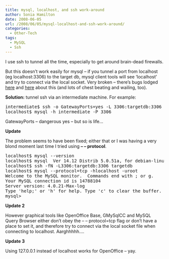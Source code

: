 ```yaml
---
title: mysql, localhost, and ssh work-around
author: Sonia Hamilton
date: 2008-06-05
url: /2008/06/05/mysql-localhost-and-ssh-work-around/
categories:
  - Other-Tech
tags:
  - MySQL
  - Ssh
---
```

I use ssh to tunnel all the time, especially to get around brain-dead firewalls.

<!--more-->

But this doesn&#8217;t work easily for mysql &#8211; if you tunnel a port from localhost (eg localhost:3306) to the target db, mysql client tools will see &#8216;localhost&#8217; and try to connect via the local socket. Very broken &#8211; there&#8217;s bugs lodged [here][1] and [here][2] about this (and lots of chest beating and wailing, too).

**Solution:** tunnel ssh via an intermediate machine. For example:

<pre>intermediate$ ssh -o GatewayPorts=yes -L 3306:targetdb:3306 targetdb
localhost$ mysql -h intermediate -P 3306</pre>

GatewayPorts &#8211; dangerous yes &#8211; but so is life&#8230;

**Update**

The problem seems to have been fixed; either that or I was having a very blond moment last time I tried using **&#8211; &#8211; protocol**.

<pre>localhost$ mysql --version
localhost$ mysql  Ver 14.12 Distrib 5.0.51a, for debian-linux-gnu (i486) using readline 5.2
localhost$ ssh -fN -L3306:targetdb:3306 targetdb
localhost$ mysql --protocol=tcp -hlocalhost -uroot
Welcome to the MySQL monitor.  Commands end with ; or g.
Your MySQL connection id is 14788104
Server version: 4.0.21-Max-log
Type 'help;' or 'h' for help. Type 'c' to clear the buffer.
mysql&gt;</pre>

**Update 2**

However graphical tools like OpenOffice Base, GMySqlCC and MySQL Query Browser either don&#8217;t obey the &#8211; &#8211; protocol=tcp flag or don&#8217;t have a place to set it, and therefore try to connect via the local socket file when connecting to localhost. Aarghhhhh&#8230;.

**Update 3**

Using 127.0.0.1 instead of localhost works for OpenOffice &#8211; yay.

 [1]: http://bugs.mysql.com/bug.php?id=27361
 [2]: http://bugs.mysql.com/bug.php?id=31577
